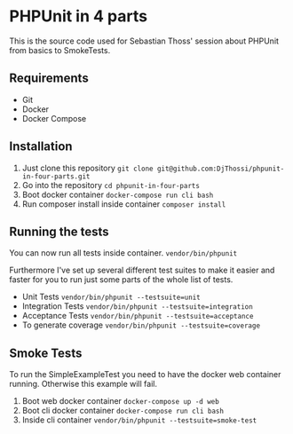# PHPUnit in 4 parts
This is the source code used for Sebastian Thoss' session about PHPUnit from basics to SmokeTests.

## Requirements
- Git
- Docker
- Docker Compose


## Installation
1. Just clone this repository 
`git clone git@github.com:DjThossi/phpunit-in-four-parts.git`
1. Go into the repository `cd phpunit-in-four-parts`
1. Boot docker container `docker-compose run cli bash`
1. Run composer install inside container `composer install`


## Running the tests
You can now run all tests inside container. `vendor/bin/phpunit`

Furthermore I've set up several different test suites to make it easier and faster for you to run just some parts of the whole list of tests.

- Unit Tests `vendor/bin/phpunit --testsuite=unit`  
- Integration Tests `vendor/bin/phpunit --testsuite=integration`  
- Acceptance Tests `vendor/bin/phpunit --testsuite=acceptance`
- To generate coverage `vendor/bin/phpunit --testsuite=coverage`  


## Smoke Tests

To run the SimpleExampleTest you need to have the docker web container running. Otherwise this example will fail.

1. Boot web docker container `docker-compose up -d web`
1. Boot cli docker container `docker-compose run cli bash`
1. Inside cli container  `vendor/bin/phpunit --testsuite=smoke-test`
